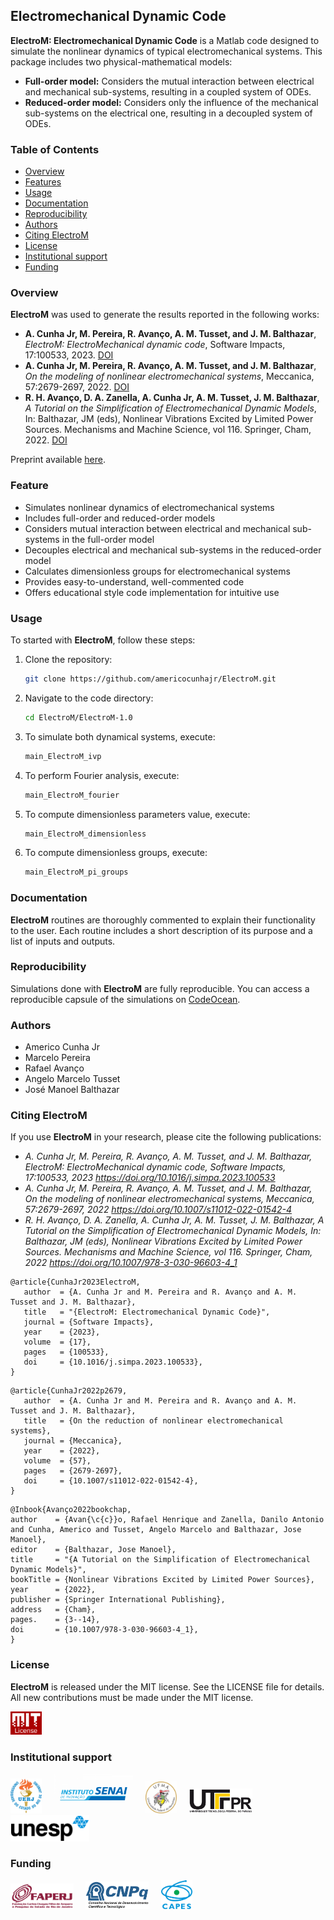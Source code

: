 ## Electromechanical Dynamic Code

**ElectroM: Electromechanical Dynamic Code** is a Matlab code designed to simulate the nonlinear dynamics of typical electromechanical systems. This package includes two physical-mathematical models:
- **Full-order model:** Considers the mutual interaction between electrical and mechanical sub-systems, resulting in a coupled system of ODEs.
- **Reduced-order model:** Considers only the influence of the mechanical sub-systems on the electrical one, resulting in a decoupled system of ODEs.

### Table of Contents
- [Overview](#overview)
- [Features](#features)
- [Usage](#usage)
- [Documentation](#documentation)
- [Reproducibility](#reproducibility)
- [Authors](#authors)
- [Citing ElectroM](#citing-electrom)
- [License](#license)
- [Institutional support](#institutional-support)
- [Funding](#funding)

### Overview
**ElectroM** was used to generate the results reported in the following works:
- **A. Cunha Jr, M. Pereira, R. Avanço, A. M. Tusset, and J. M. Balthazar**, *ElectroM: ElectroMechanical dynamic code*, Software Impacts, 17:100533, 2023. <a href="https://doi.org/10.1016/j.simpa.2023.100533" target="_blank">DOI</a>
- **A. Cunha Jr, M. Pereira, R. Avanço, A. M. Tusset, and J. M. Balthazar**, *On the modeling of nonlinear electromechanical systems*, Meccanica, 57:2679-2697, 2022. <a href="https://doi.org/10.1007/s11012-022-01542-4" target="_blank">DOI</a>
- **R. H. Avanço, D. A. Zanella, A. Cunha Jr, A. M. Tusset, J. M. Balthazar**, *A Tutorial on the Simplification of Electromechanical Dynamic Models*, In: Balthazar, JM (eds), Nonlinear Vibrations Excited by Limited Power Sources. Mechanisms and Machine Science, vol 116. Springer, Cham, 2022. <a href="https://doi.org/10.1007/978-3-030-96603-4_1" target="_blank">DOI</a> 

Preprint available <a href="https://hal.archives-ouvertes.fr/hal-03648813" target="_blank">here</a>. 

### Feature
- Simulates nonlinear dynamics of electromechanical systems
- Includes full-order and reduced-order models
- Considers mutual interaction between electrical and mechanical sub-systems in the full-order model
- Decouples electrical and mechanical sub-systems in the reduced-order model
- Calculates dimensionless groups for electromechanical systems
- Provides easy-to-understand, well-commented code
- Offers educational style code implementation for intuitive use

### Usage
To started with **ElectroM**, follow these steps:
1. Clone the repository:
   ```bash
   git clone https://github.com/americocunhajr/ElectroM.git
   ```
2. Navigate to the code directory:
   ```bash
   cd ElectroM/ElectroM-1.0
   ```
3. To simulate both dynamical systems, execute:
   ```bash
   main_ElectroM_ivp
   ```
4. To perform Fourier analysis, execute:
   ```bash
   main_ElectroM_fourier
   ```
5. To compute dimensionless parameters value, execute:
   ```bash
   main_ElectroM_dimensionless
   ```
6. To compute dimensionless groups, execute:
   ```bash
   main_ElectroM_pi_groups
   ```

### Documentation
**ElectroM** routines are thoroughly commented to explain their functionality to the user. Each routine includes a short description of its purpose and a list of inputs and outputs.

### Reproducibility
Simulations done with **ElectroM** are fully reproducible. You can access a reproducible capsule of the simulations on <a href="https://codeocean.com/capsule/2532343/tree/v1" target="_blank">CodeOcean</a>.

### Authors
- Americo Cunha Jr
- Marcelo Pereira
- Rafael Avanço
- Angelo Marcelo Tusset
- José Manoel Balthazar

### Citing ElectroM
If you use **ElectroM** in your research, please cite the following publications:
- *A. Cunha Jr, M. Pereira, R. Avanço, A. M. Tusset, and J. M. Balthazar, ElectroM: ElectroMechanical dynamic code, Software Impacts, 17:100533, 2023 https://doi.org/10.1016/j.simpa.2023.100533*
- *A. Cunha Jr, M. Pereira, R. Avanço, A. M. Tusset, and J. M. Balthazar, On the modeling of nonlinear electromechanical systems, Meccanica, 57:2679-2697, 2022 https://doi.org/10.1007/s11012-022-01542-4*
- *R. H. Avanço, D. A. Zanella, A. Cunha Jr, A. M. Tusset, J. M. Balthazar, A Tutorial on the Simplification of Electromechanical Dynamic Models, In: Balthazar, JM (eds), Nonlinear Vibrations Excited by Limited Power Sources. Mechanisms and Machine Science, vol 116. Springer, Cham, 2022 https://doi.org/10.1007/978-3-030-96603-4_1*

```
@article{CunhaJr2023ElectroM,
   author  = {A. Cunha Jr and M. Pereira and R. Avanço and A. M. Tusset and J. M. Balthazar},
   title   = "{ElectroM: Electromechanical Dynamic Code}",
   journal = {Software Impacts},
   year    = {2023},
   volume  = {17},
   pages   = {100533},
   doi     = {10.1016/j.simpa.2023.100533},
}
```

```
@article{CunhaJr2022p2679,
   author  = {A. Cunha Jr and M. Pereira and R. Avanço and A. M. Tusset and J. M. Balthazar},
   title   = {On the reduction of nonlinear electromechanical systems},
   journal = {Meccanica},
   year    = {2022},
   volume  = {57},
   pages   = {2679-2697},
   doi     = {10.1007/s11012-022-01542-4},
}
```

```
@Inbook{Avanço2022bookchap,
author    = {Avan{\c{c}}o, Rafael Henrique and Zanella, Danilo Antonio and Cunha, Americo and Tusset, Angelo Marcelo and Balthazar, Jose Manoel},
editor    = {Balthazar, Jose Manoel},
title     = "{A Tutorial on the Simplification of Electromechanical Dynamic Models}",
bookTitle = {Nonlinear Vibrations Excited by Limited Power Sources},
year      = {2022},
publisher = {Springer International Publishing},
address   = {Cham},
pages.    = {3--14},
doi       = {10.1007/978-3-030-96603-4_1},
}
```

### License
**ElectroM** is released under the MIT license. See the LICENSE file for details. All new contributions must be made under the MIT license.

<img src="logo/mit_license_red.png" width="10%"> 

### Institutional support

<img src="logo/logo_uerj_color.jpeg" width="10%"> &nbsp; &nbsp; <img src="logo/logo_senai_color.png" width="25%"> &nbsp; &nbsp; <img src="logo/logo_ufma_color.jpg" width="10%"> &nbsp; &nbsp;  <img src="logo/logo_utfpr_color.png" width="20%"> &nbsp; &nbsp; <img src="logo/logo_unesp_color.png" width="25%">

### Funding

<img src="logo/faperj.jpg" width="20%"> &nbsp; &nbsp; <img src="logo/cnpq.png" width="20%"> &nbsp; &nbsp; <img src="logo/capes.png" width="10%">
